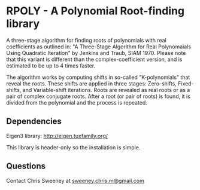 RPOLY - A Polynomial Root-finding library
=========================================

A three-stage algorithm for finding roots of polynomials with real coefficients
as outlined in: "A Three-Stage Algorithm for Real Polynomaials Using Quadratic
Iteration" by Jenkins and Traub, SIAM 1970. Please note that this variant is
different than the complex-coefficient version, and is estimated to be up to 4
times faster.

The algorithm works by computing shifts in so-called "K-polynomials" that reveal
the roots. These shifts are applied in three stages: Zero-shifts, Fixed-shifts,
and Variable-shift iterations. Roots are revealed as real roots or as a pair of
complex conjugate roots. After a root (or pair of roots) is found, it is divided
from the polynomial and the process is repeated.

Dependencies
------------

Eigen3 library: http://eigen.tuxfamily.org/

This library is header-only so the installation is simple.

Questions
---------

Contact Chris Sweeney at sweeney.chris.m@gmail.com